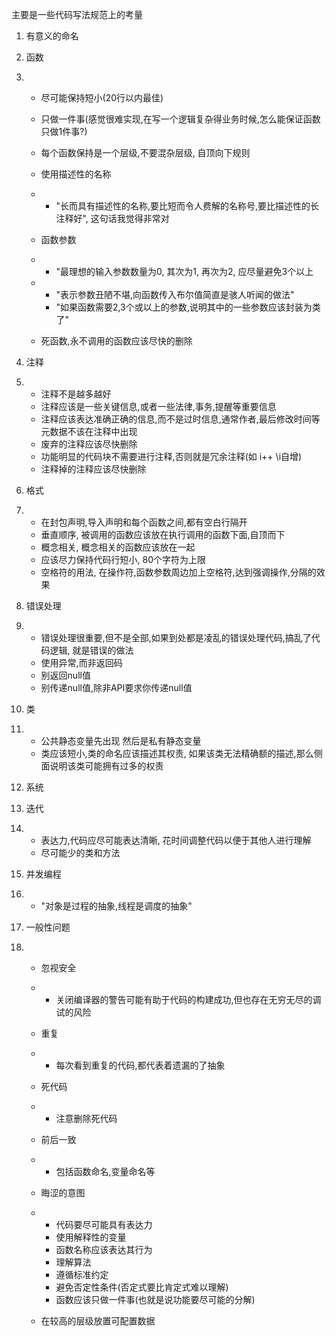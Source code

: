 主要是一些代码写法规范上的考量

1. 有意义的命名

2. 函数

3. - 尽可能保持短小(20行以内最佳)

   - 只做一件事(感觉很难实现,在写一个逻辑复杂得业务时候,怎么能保证函数只做1件事?)

   - 每个函数保持是一个层级,不要混杂层级, 自顶向下规则

   - 使用描述性的名称

   - - "长而具有描述性的名称,要比短而令人费解的名称号,要比描述性的长注释好", 这句话我觉得非常对

   - 函数参数

   - - "最理想的输入参数数量为0, 其次为1, 再次为2, 应尽量避免3个以上

   - - "表示参数丑陋不堪,向函数传入布尔值简直是骇人听闻的做法" 
     - "如果函数需要2,3个或以上的参数,说明其中的一些参数应该封装为类了"

   - 死函数,永不调用的函数应该尽快的删除

4. 注释

5. - 注释不是越多越好
   - 注释应该是一些关键信息,或者一些法律,事务,提醒等重要信息
   - 注释应该表达准确正确的信息,而不是过时信息,通常作者,最后修改时间等元数据不该在注释中出现
   - 废弃的注释应该尽快删除
   - 功能明显的代码块不需要进行注释,否则就是冗余注释(如 i++ \\i自增)
   - 注释掉的注释应该尽快删除

6. 格式

7. - 在封包声明,导入声明和每个函数之间,都有空白行隔开
   - 垂直顺序, 被调用的函数应该放在执行调用的函数下面,自顶而下
   - 概念相关, 概念相关的函数应该放在一起
   - 应该尽力保持代码行短小, 80个字符为上限
   - 空格符的用法, 在操作符,函数参数周边加上空格符,达到强调操作,分隔的效果

8. 错误处理

9. - 错误处理很重要,但不是全部,如果到处都是凌乱的错误处理代码,搞乱了代码逻辑, 就是错误的做法
   - 使用异常,而非返回码
   - 别返回null值
   - 别传递null值,除非API要求你传递null值

10. 类

11. - 公共静态变量先出现 然后是私有静态变量
    - 类应该短小,类的命名应该描述其权责, 如果该类无法精确额的描述,那么侧面说明该类可能拥有过多的权责

12. 系统

13. 迭代

14. - 表达力,代码应尽可能表达清晰, 花时间调整代码以便于其他人进行理解
    - 尽可能少的类和方法

15. 并发编程

16. - "对象是过程的抽象,线程是调度的抽象"

17. 一般性问题

18. - 忽视安全

    - - 关闭编译器的警告可能有助于代码的构建成功,但也存在无穷无尽的调试的风险

    - 重复

    - - 每次看到重复的代码,都代表着遗漏的了抽象

    - 死代码

    - - 注意删除死代码

    - 前后一致

    - - 包括函数命名,变量命名等

    - 晦涩的意图

    - - 代码要尽可能具有表达力
      - 使用解释性的变量
      - 函数名称应该表达其行为
      - 理解算法
      - 遵循标准约定
      - 避免否定性条件(否定式要比肯定式难以理解)
      - 函数应该只做一件事(也就是说功能要尽可能的分解)

    - 在较高的层级放置可配置数据

